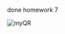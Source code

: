 done homework 7

![myQR](https://github.com/vybhg/Homework_7/assets/158224420/c2b97458-341e-42a9-94b6-0e6a9afda393)
